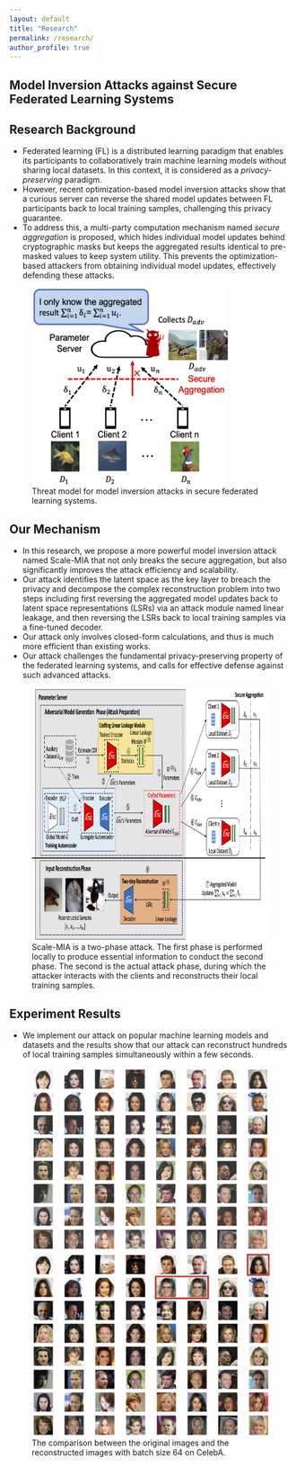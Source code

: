 ```yaml
---
layout: default
title: "Research"
permalink: /research/
author_profile: true
---
```


## Model Inversion Attacks against Secure Federated Learning Systems

## Research Background
- Federated learning (FL) is a distributed learning paradigm that enables its participants to collaboratively train machine learning models without sharing local datasets. In this context, it is considered as a *privacy-preserving* paradigm. 
- However, recent optimization-based model inversion attacks show that a curious server can reverse the shared model updates between FL participants back to local training samples, challenging this privacy guarantee. 
- To address this, a multi-party computation mechanism named *secure aggregation* is proposed, which hides individual model updates behind cryptographic masks but keeps the aggregated results identical to pre-masked values to keep system utility. This prevents the optimization-based attackers from obtaining individual model updates, effectively defending these attacks. 

<figure class="center">
<img src="https://github.com/shishishi123/shishishi123.github.io/blob/master/files/figures/ScaleMIA-ThreatModel.png" alt="drawing" width="350" height="350" />
<figcaption>Threat model for model inversion attacks in secure federated learning systems.</figcaption>
</figure>

## Our Mechanism
- In this research, we propose a more powerful model inversion attack named Scale-MIA that not only breaks the secure aggregation, but also significantly improves the attack efficiency and scalability.
- Our attack identifies the latent space as the key layer to breach the privacy and decompose the complex reconstruction problem into two steps including first reversing the aggregated model updates back to latent space representations (LSRs) via an attack module named linear leakage, and then reversing the LSRs back to local training samples via a fine-tuned decoder.
- Our attack only involves closed-form calculations, and thus is much more efficient than existing works. 
- Our attack challenges the fundamental privacy-preserving property of the federated learning systems, and calls for effective defense against such advanced attacks.

<figure class="center">
<img src="https://github.com/shishishi123/shishishi123.github.io/blob/master/files/figures/Attackflow.png" alt="drawing" height="450" />
<figcaption>Scale-MIA is a two-phase attack. The first phase is performed locally to produce essential information to conduct the second phase. The second is the actual attack phase, during which the attacker interacts with the clients and reconstructs their local training samples.</figcaption>
</figure>

## Experiment Results
- We implement our attack on popular machine learning models and datasets and the results show that our attack can reconstruct hundreds of local training samples simultaneously within a few seconds.

<figure class="center">
<img src="https://github.com/shishishi123/shishishi123.github.io/blob/master/files/figures/celeba_input_batch.png" alt="drawing" width="450" />
<img src="https://github.com/shishishi123/shishishi123.github.io/blob/master/files/figures/celeba_recovered_batch.png" alt="drawing" width="450" />
<figcaption>The comparison between the original images and the reconstructed images with batch size 64 on CelebA.</figcaption>
</figure>
